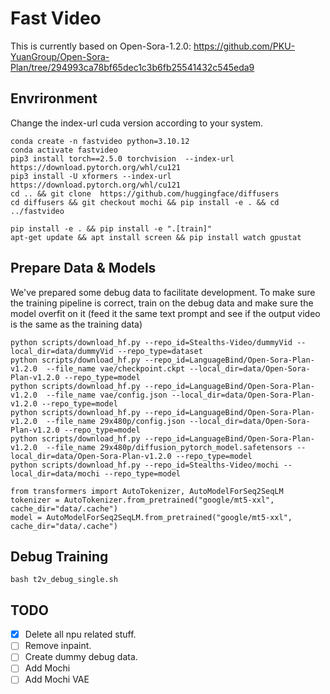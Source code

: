# Fast Video
This is currently based on Open-Sora-1.2.0: https://github.com/PKU-YuanGroup/Open-Sora-Plan/tree/294993ca78bf65dec1c3b6fb25541432c545eda9

## Envrironment
Change the index-url cuda version according to your system.
```
conda create -n fastvideo python=3.10.12
conda activate fastvideo
pip3 install torch==2.5.0 torchvision  --index-url https://download.pytorch.org/whl/cu121
pip3 install -U xformers --index-url https://download.pytorch.org/whl/cu121
cd .. && git clone  https://github.com/huggingface/diffusers
cd diffusers && git checkout mochi && pip install -e . && cd ../fastvideo
```

```
pip install -e . && pip install -e ".[train]"
apt-get update && apt install screen && pip install watch gpustat
```

## Prepare Data & Models
We've prepared some debug data to facilitate development. To make sure the training pipeline is correct, train on the debug data and make sure the model overfit on it (feed it the same text prompt and see if the output video is the same as the training data)
```
python scripts/download_hf.py --repo_id=Stealths-Video/dummyVid --local_dir=data/dummyVid --repo_type=dataset
python scripts/download_hf.py --repo_id=LanguageBind/Open-Sora-Plan-v1.2.0  --file_name vae/checkpoint.ckpt --local_dir=data/Open-Sora-Plan-v1.2.0 --repo_type=model 
python scripts/download_hf.py --repo_id=LanguageBind/Open-Sora-Plan-v1.2.0  --file_name vae/config.json --local_dir=data/Open-Sora-Plan-v1.2.0 --repo_type=model 
python scripts/download_hf.py --repo_id=LanguageBind/Open-Sora-Plan-v1.2.0  --file_name 29x480p/config.json --local_dir=data/Open-Sora-Plan-v1.2.0 --repo_type=model
python scripts/download_hf.py --repo_id=LanguageBind/Open-Sora-Plan-v1.2.0  --file_name 29x480p/diffusion_pytorch_model.safetensors --local_dir=data/Open-Sora-Plan-v1.2.0 --repo_type=model
python scripts/download_hf.py --repo_id=Stealths-Video/mochi --local_dir=data/mochi --repo_type=model
```

```
from transformers import AutoTokenizer, AutoModelForSeq2SeqLM
tokenizer = AutoTokenizer.from_pretrained("google/mt5-xxl", cache_dir="data/.cache")
model = AutoModelForSeq2SeqLM.from_pretrained("google/mt5-xxl", cache_dir="data/.cache")
```
## Debug Training
```
bash t2v_debug_single.sh
```


## TODO

- [X] Delete all npu related stuff.
- [ ] Remove inpaint. 
- [ ] Create dummy debug data. 
- [ ] Add Mochi
- [ ] Add Mochi VAE
